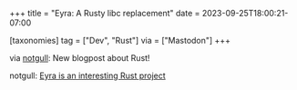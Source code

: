 +++
title = "Eyra: A Rusty libc replacement"
date = 2023-09-25T18:00:21-07:00

[taxonomies]
tag = ["Dev", "Rust"]
via = ["Mastodon"]
+++

via [notgull](https://hachyderm.io/@notgull/111128133435309998): New blogpost about Rust!

<!-- more -->

notgull: [Eyra is an interesting Rust project](https://notgull.net/eyra/)
